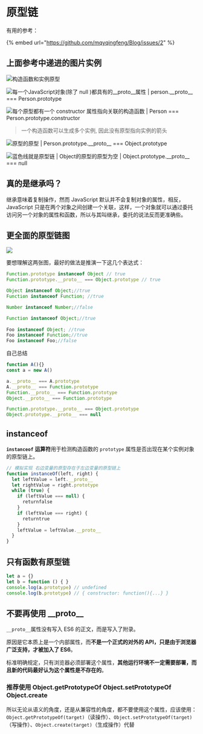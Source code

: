 # 原型链

有用的参考：

{% embed url="https://github.com/mqyqingfeng/Blog/issues/2" %}

## 上面参考中递进的图片实例

![构造函数和实例原型](<../../.gitbook/assets/image (126).png>)

![每一个JavaScript对象(除了 null )都具有的\_\_proto\_\_属性 | person.\_\_proto\_\_ === Person.prototype](<../../.gitbook/assets/image (127).png>)

![每个原型都有一个 constructor 属性指向关联的构造函数 | Person === Person.prototype.constructor](<../../.gitbook/assets/image (128).png>)

> 一个构造函数可以生成多个实例, 因此没有原型指向实例的箭头

![原型的原型 | Person.prototype.\_\_proto\_\_ === Object.prototype](<../../.gitbook/assets/image (129).png>)

![蓝色线就是原型链 | Object的原型的原型为空 | Object.prototype.\_\_proto\_\_ === null](<../../.gitbook/assets/image (130).png>)

## 真的是继承吗？

继承意味着复制操作，然而 JavaScript 默认并不会复制对象的属性，相反，JavaScript 只是在两个对象之间创建一个关联，这样，一个对象就可以通过委托访问另一个对象的属性和函数，所以与其叫继承，委托的说法反而更准确些。

## 更全面的原型链图



![](<../../.gitbook/assets/image (5).png>)



要想理解这两张图，最好的做法是推演一下这几个表达式：

```javascript
Function.prototype instanceof Object // true
Function.prototype.__proto__ === Object.prototype // true

Object instanceof Object;//true 
Function instanceof Function; //true 

Number instanceof Number;//false 

Function instanceof Object;//true 
 
Foo instanceof Object; //true
Foo instanceof Function;//true 
Foo instanceof Foo;//false
```

自己总结

```javascript
function A(){}
const a = new A()

a.__proto__ === A.prototype
A.__proto__ === Function.prototype
Function.__proto__ === Function.prototype
Object.__proto__ === Function.prototype

Function.prototype.__proto__ === Object.prototype
Object.prototype.__proto__ === null
```

## instanceof

**`instanceof`** **运算符**用于检测构造函数的 `prototype` 属性是否出现在某个实例对象的原型链上。

```javascript
// 模拟实现 右边变量的原型存在于左边变量的原型链上
function instanceOf(left, right) {
  let leftValue = left.__proto__
  let rightValue = right.prototype
  while (true) {
    if (leftValue === null) {
      returnfalse
    }
    if (leftValue === right) {
      returntrue
    }
    leftValue = leftValue.__proto__
  }
}
```

## 只有函数有原型链

```javascript
let a = {}
let b = function () { }
console.log(a.prototype) // undefined
console.log(b.prototype) // { constructor: function(){...} }
```

## 不要再使用 \_\_proto\_\_&#x20;

`__proto__`属性没有写入 ES6 的正文，而是写入了附录。

原因是它本质上是一个内部属性，而**不是一个正式的对外的 API，只是由于浏览器广泛支持，才被加入了 ES6**。

标准明确规定，只有浏览器必须部署这个属性，**其他运行环境不一定需要部署，而且新的代码最好认为这个属性是不存在的**。

### 推荐使用 Object.getPrototypeOf  Object.setPrototypeOf Object.create

所以无论从语义的角度，还是从兼容性的角度，都不要使用这个属性，应该使用：`Object.getPrototypeOf(target)`（读操作）、`Object.setPrototypeOf(target)`（写操作）、`Object.create(target)`（生成操作）代替

